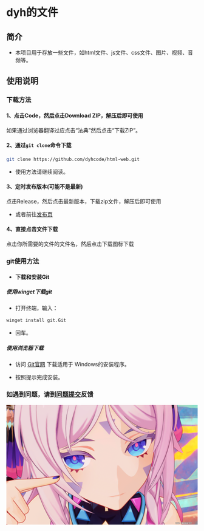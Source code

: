 # dyh的文件

## 简介

- 本项目用于存放一些文件，如html文件、js文件、css文件、图片、视频、音频等。

## 使用说明

### 下载方法

#### 1、点击Code，然后点击Download ZIP，解压后即可使用

如果通过浏览器翻译过应点击“法典”然后点击“下载ZIP”。

#### 2、通过`git clone`命令下载

```bash
git clone https://github.com/dyhcode/html-web.git
```

- 使用方法请继续阅读。

#### 3、定时发布版本(可能不是最新)

点击Release，然后点击最新版本，下载zip文件，解压后即可使用

- 或者前往[发布页](https://github.com/dyhcode/html-web/releases)

#### 4、直接点击文件下载

点击你所需要的文件的文件名，然后点击下载图标下载

### git使用方法

- #### 下载和安装Git

##### **使用winget下载git**

- 打开终端，输入：

```bash
winget install git.Git
```

- 回车。

##### **使用浏览器下载**

- 访问 [Git官网](https://git-scm.com/downloads/win) 下载适用于
Windows的安装程序。

- 按照提示完成安装。

### 如遇到问题，请到[问题提交](https://github.com/dyhcode/html-web/issues)反馈

![茜特菈莉](./images/茜特菈莉.png)
<!-- 茜特菈莉就是好看 -->
